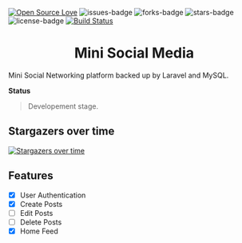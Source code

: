[![Open Source Love](https://badges.frapsoft.com/os/v1/open-source.svg?v=103)](https://github.com/ellerbrock/open-source-badges/) ![issues-badge](https://img.shields.io/github/issues/jamesgeorge007/Mini-Social-Media.svg) ![forks-badge](https://img.shields.io/github/forks/jamesgeorge007/Mini-Social-Media.svg) ![stars-badge](https://img.shields.io/github/stars/jamesgeorge007/Mini-Social-Media.svg) ![license-badge](https://img.shields.io/github/license/jamesgeorge007/Mini-Social-Media.svg) [![Build Status](https://travis-ci.org/jamesgeorge007/Mini-Social-Media.svg?branch=master)](https://travis-ci.org/jamesgeorge007/Mini-Social-Media)

<h1 align="center">Mini Social Media</h1>

Mini Social Networking platform backed up by Laravel and MySQL.

**Status** 
> Developement stage.

## Stargazers over time

[![Stargazers over time](https://starcharts.herokuapp.com/jamesgeorge007/Mini-Social-Media.svg)](https://starcharts.herokuapp.com/jamesgeorge007/Mini-Social-Media)

## Features

- [x] User Authentication
- [x] Create Posts
- [ ] Edit Posts
- [ ] Delete Posts
- [x] Home Feed
